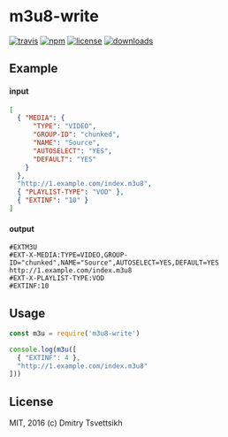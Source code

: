 # m3u8-write
[![travis](https://travis-ci.org/ReklatsMasters/m3u8-write.svg)](https://travis-ci.org/ReklatsMasters/m3u8-write)
[![npm](https://img.shields.io/npm/v/m3u8-write.svg)](https://npmjs.org/package/m3u8-write)
[![license](https://img.shields.io/npm/l/m3u8-write.svg)](https://npmjs.org/package/m3u8-write)
[![downloads](https://img.shields.io/npm/dm/m3u8-write.svg)](https://npmjs.org/package/m3u8-write)

## Example

#### input
```json
[
  { "MEDIA": { 
      "TYPE": "VIDEO",
      "GROUP-ID": "chunked",
      "NAME": "Source",
      "AUTOSELECT": "YES",
      "DEFAULT": "YES" 
    }
  },
  "http://1.example.com/index.m3u8",
  { "PLAYLIST-TYPE": "VOD" },
  { "EXTINF": "10" }
]
```

#### output
```
#EXTM3U
#EXT-X-MEDIA:TYPE=VIDEO,GROUP-ID="chunked",NAME="Source",AUTOSELECT=YES,DEFAULT=YES
http://1.example.com/index.m3u8
#EXT-X-PLAYLIST-TYPE:VOD
#EXTINF:10
```

## Usage
```js
const m3u = require('m3u8-write')

console.log(m3u([
  { "EXTINF": 4 },
  "http://1.example.com/index.m3u8"
]))
```

## License
MIT, 2016 (c) Dmitry Tsvettsikh